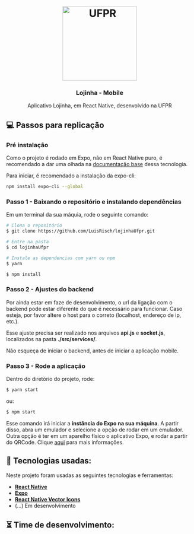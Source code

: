 <h1 align="center">
    <img height="200" alt="UFPR" src="https://upload.wikimedia.org/wikipedia/pt/9/9c/Ufpr_logo.jpg" />
</h1>

<h3 align="center">
  Lojinha - Mobile
</h3>
<p align="center">
  Aplicativo Lojinha, em React Native, desenvolvido na UFPR
</p>

## :computer: Passos para replicação

### **Pré instalação**

Como o projeto é rodado em Expo, não em React Native puro, é recomendado a dar uma olhada na [documentação base](https://expo.io/learn) dessa tecnologia.

Para iniciar, é recomendado a instalação da expo-cli:

```bash
npm install expo-cli --global
```

### **Passo 1 - Baixando o repositório e instalando dependências**

Em um terminal da sua máquia, rode o seguinte comando:

```bash
# Clona o repositório
$ git clone https://github.com/LuisRisch/lojinhaUfpr.git

# Entre na pasta
$ cd lojinhaUfpr

# Instale as dependencias com yarn ou npm
$ yarn

$ npm install
```

### **Passo 2 - Ajustes do backend**

Por ainda estar em faze de desenvolvimento, o url da ligação com o backend pode estar diferente do que é necessário para funcionar. Caso esteja, por favor altere o host para o correto (localhost, endereço de ip, etc.).

Esse ajuste precisa ser realizado nos arquivos **api.js** e **socket.js**, localizados na pasta **./src/services/**.

Não esqueça de iniciar o backend, antes de iniciar a aplicação mobile.

### **Passo 3 - Rode a aplicação**

Dentro do diretório do projeto, rode:

```bash
$ yarn start
```

ou:

```bash
$ npm start
```

Esse comando irá iniciar a **instância do Expo na sua máquina**. A partir disso, abra um emulador e selecione a opção de rodar em um emulador. Outra opção é ter em um aparelho físico o aplicativo Expo, e rodar a partir do QRCode. Clique [aqui](https://www.youtube.com/watch?v=eSjFDWYkdxM&ab_channel=Rocketseat) para mais informações.

## :wrench: Tecnologias usadas:

Neste projeto foram usadas as seguintes tecnologias e ferramentas:

- [**React Native**](https://reactnative.dev/docs/getting-started)
- [**Expo**](https://expo.io/learn)
- [**React Native Vector Icons**](https://github.com/oblador/react-native-vector-icons)
- (...) Em desenvolvimento

## :hourglass_flowing_sand: Time de desenvolvimento:
